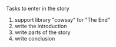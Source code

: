 Tasks to enter in the story

1. support library "cowsay" for "The End"
2. write the introduction 
3. write parts of the story
4. write conclusion
